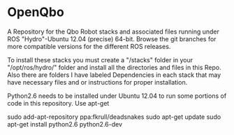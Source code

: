 OpenQbo
=======

  A Repository for the Qbo Robot stacks and associated files running under ROS "Hydro"-Ubuntu 12.04 (precise) 64-bit. Browse the git branches for more compatible versions for the different ROS releases. 


  To install these stacks you must create a "/stacks" folder in your "/opt/ros/hydro/" folder and install all the directories and files in this Repo. Also there are folders I have labeled Dependencies in each stack that may have necessary files and or instructions for proper installation. 
 
  Python2.6 needs to be installed under Ubuntu 12.04 to run some portions of code in this repository. Use apt-get  

  sudo add-apt-repository ppa:fkrull/deadsnakes
  sudo apt-get update
  sudo apt-get install python2.6 python2.6-dev
